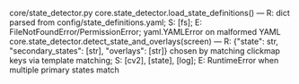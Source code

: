 core/state_detector.py
core.state_detector.load_state_definitions() — R: dict parsed from config/state_definitions.yaml; S: [fs]; E: FileNotFoundError/PermissionError; yaml.YAMLError on malformed YAML
core.state_detector.detect_state_and_overlays(screen) — R: {"state": str, "secondary_states": [str], "overlays": [str]} chosen by matching clickmap keys via template matching; S: [cv2], [state], [log]; E: RuntimeError when multiple primary states match
